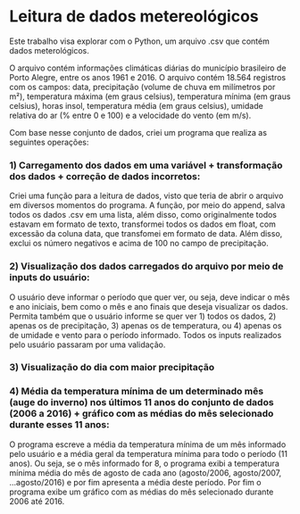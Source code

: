 # Leitura de dados metereológicos 

Este trabalho visa explorar com o Python, um arquivo .csv que contém dados meterológicos. 

O arquivo contém informações climáticas diárias do município brasileiro de Porto Alegre, entre os anos 1961 e 2016. O arquivo contém 18.564 registros com os campos: data, precipitação (volume de chuva em milímetros por m²), temperatura máxima (em graus celsius), temperatura mínima (em graus celsius), horas insol, temperatura média (em graus celsius), umidade relativa do ar (% entre 0 e 100) e a velocidade do vento (em m/s). 

Com base nesse conjunto de dados, criei um programa que realiza as seguintes operações:

### 1) Carregamento dos dados em uma variável + transformação dos dados + correção de dados incorretos: 
Criei uma função para a leitura de dados, visto que teria de abrir o arquivo em diversos momentos do programa. A função, por meio do append, salva todos os dados .csv em uma lista, além disso, como originalmente todos estavam em formato de texto, transformei todos os dados em float, com excessão da coluna data, que transfomei em formato de data. Além disso, exclui os número negativos e acima de 100 no campo de precipitação.

### 2) Visualização dos dados carregados do arquivo por meio de inputs do usuário:
O usuário deve informar o período que quer ver, ou seja, deve indicar o mês e ano iniciais, bem como o mês e ano finais que deseja visualizar os dados. Permita também que o usuário informe se quer ver 1) todos os dados, 2) apenas os de precipitação, 3) apenas os de temperatura, ou 4) apenas os de umidade e vento para o período informado. Todos os inputs realizados pelo usuário passaram por uma validação.

### 3) Visualização do dia com maior precipitação

### 4) Média da temperatura mínima de um determinado mês (auge do inverno) nos últimos 11 anos do conjunto de dados (2006 a 2016) + gráfico com as médias do mês selecionado durante esses 11 anos: 
O programa escreve a média da temperatura mínima de um mês informado pelo usuário e a média geral da temperatura mínima para todo o período (11 anos). Ou seja, se o mês informado for 8, o programa exibi a temperatura mínima média do mês de agosto de cada ano (agosto/2006, agosto/2007, ...agosto/2016) e por fim apresenta a média deste período. Por fim o programa exibe um gráfico com as médias do mês selecionado durante 2006 até 2016.
